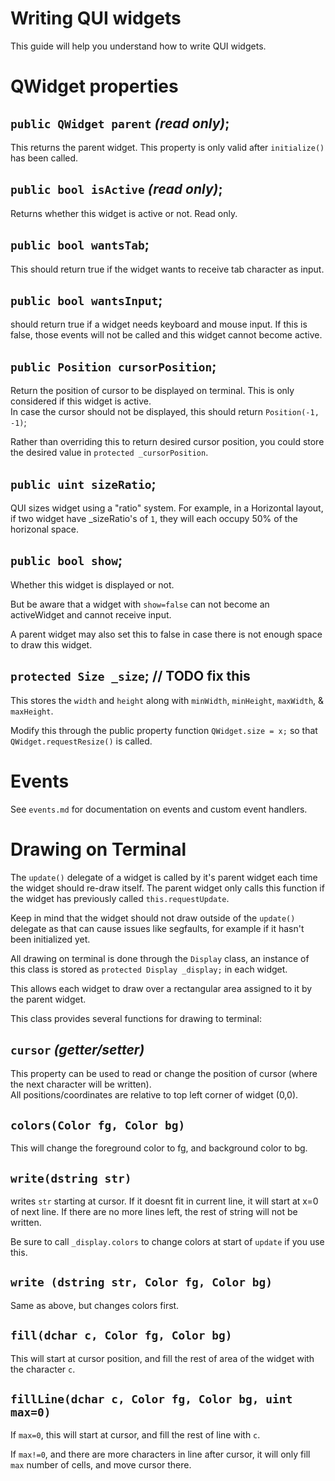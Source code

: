 # Writing QUI widgets

This guide will help you understand how to write QUI widgets.

# QWidget properties

## `public QWidget parent` _(read only)_;
This returns the parent widget. This property is only valid after `initialize()` has been called.

## `public bool isActive` _(read only)_;
Returns whether this widget is active or not. Read only.

## `public bool wantsTab`;
This should return true if the widget wants to receive tab character as input.

## `public bool wantsInput`;
should return true if a widget needs keyboard and mouse input. If this is false, those events will not be called and this widget cannot become active.

## `public Position cursorPosition`;
Return the position of cursor to be displayed on terminal. This is only considered if this widget is active.  
In case the cursor should not be displayed, this should return `Position(-1, -1)`;  

Rather than overriding this to return desired cursor position, you could store the desired value in `protected _cursorPosition`.

## `public uint sizeRatio`;
QUI sizes widget using a "ratio" system. For example, in a Horizontal layout, if two widget have _sizeRatio's 
of `1`, they will each occupy 50% of the horizonal space.  

## `public bool show`;
Whether this widget is displayed or not.  

But be aware that a widget with `show=false` can not become an activeWidget and cannot receive input.  
  
A parent widget may also set this to false in case there is not enough space to draw this widget.

## `protected Size _size`; // TODO fix this
This stores the `width` and `height` along with `minWidth`, `minHeight`, `maxWidth`, & `maxHeight`.  

Modify this through the public property function `QWidget.size = x;` so that `QWidget.requestResize()` is called.

# Events

See `events.md` for documentation on events and custom event handlers.

# Drawing on Terminal

The `update()` delegate of a widget is called by it's parent widget each time the widget should re-draw itself.
The parent widget only calls this function if the widget has previously called `this.requestUpdate`.  

Keep in mind that the widget should not draw outside of the `update()` delegate as that can cause issues like segfaults, for example if it hasn't been initialized yet.  

All drawing on terminal is done through the `Display` class, an instance of this class is stored as `protected Display _display;` in each widget.  

This allows each widget to draw over a rectangular area assigned to it by the parent widget.  

This class provides several functions for drawing to terminal:  

## `cursor` _(getter/setter)_
This property can be used to read or change the position of cursor (where the next character will be written).  
All positions/coordinates are relative to top left corner of widget (0,0).

## `colors(Color fg, Color bg)`
This will change the foreground color to fg, and background color to bg.

## `write(dstring str)`
writes `str` starting at cursor. If it doesnt fit in current line, it will start at x=0 of next line.
If there are no more lines left, the rest of string will not be written.  

Be sure to call `_display.colors` to change colors at start of `update` if you use this.

## `write (dstring str, Color fg, Color bg)`
Same as above, but changes colors first.

## `fill(dchar c, Color fg, Color bg)`
This will start at cursor position, and fill the rest of area of the widget with the character `c`.

## `fillLine(dchar c, Color fg, Color bg, uint max=0)`
If `max=0`, this will start at cursor, and fill the rest of line with `c`.  

If `max!=0`, and there are more characters in line after cursor, it will only fill `max` number of cells, and move cursor there.